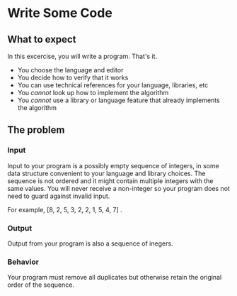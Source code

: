# Write Some Code

## What to expect

In this excercise, you will write a program. That's it.

- You choose the language and editor
- You decide how to verify that it works
- You can use technical references for your language, libraries, etc
- You _cannot_ look up how to implement the algorithm
- You _cannot_ use a library or language feature that already implements the algorithm

## The problem

### Input

Input to your program is a possibly empty sequence of integers, in some data
structure convenient to your language and library choices. The sequence is not
ordered and it might contain multiple integers with the same values. You will
never receive a non-integer so your program does not need to guard against invalid
input.

For example, [8, 2, 5, 3, 2, 2, 1, 5, 4, 7] .

### Output

Output from your program is also a sequence of inegers.

### Behavior

Your program must remove all duplicates but otherwise retain the original order of
the sequence.

